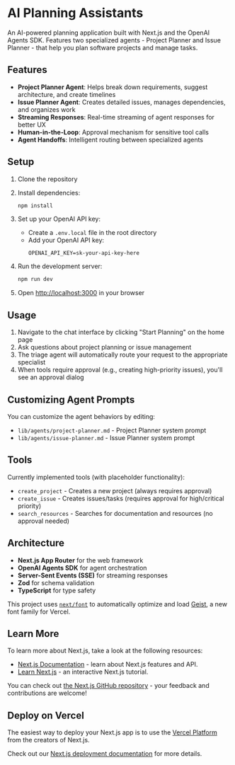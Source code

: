 # AI Planning Assistants

An AI-powered planning application built with Next.js and the OpenAI Agents SDK. Features two specialized agents - Project Planner and Issue Planner - that help you plan software projects and manage tasks.

## Features

- **Project Planner Agent**: Helps break down requirements, suggest architecture, and create timelines
- **Issue Planner Agent**: Creates detailed issues, manages dependencies, and organizes work
- **Streaming Responses**: Real-time streaming of agent responses for better UX
- **Human-in-the-Loop**: Approval mechanism for sensitive tool calls
- **Agent Handoffs**: Intelligent routing between specialized agents

## Setup

1. Clone the repository
2. Install dependencies:
   ```bash
   npm install
   ```

3. Set up your OpenAI API key:
   - Create a `.env.local` file in the root directory
   - Add your OpenAI API key:
     ```
     OPENAI_API_KEY=sk-your-api-key-here
     ```

4. Run the development server:
   ```bash
   npm run dev
   ```

5. Open [http://localhost:3000](http://localhost:3000) in your browser

## Usage

1. Navigate to the chat interface by clicking "Start Planning" on the home page
2. Ask questions about project planning or issue management
3. The triage agent will automatically route your request to the appropriate specialist
4. When tools require approval (e.g., creating high-priority issues), you'll see an approval dialog

## Customizing Agent Prompts

You can customize the agent behaviors by editing:
- `lib/agents/project-planner.md` - Project Planner system prompt
- `lib/agents/issue-planner.md` - Issue Planner system prompt

## Tools

Currently implemented tools (with placeholder functionality):
- `create_project` - Creates a new project (always requires approval)
- `create_issue` - Creates issues/tasks (requires approval for high/critical priority)
- `search_resources` - Searches for documentation and resources (no approval needed)

## Architecture

- **Next.js App Router** for the web framework
- **OpenAI Agents SDK** for agent orchestration
- **Server-Sent Events (SSE)** for streaming responses
- **Zod** for schema validation
- **TypeScript** for type safety

This project uses [`next/font`](https://nextjs.org/docs/app/building-your-application/optimizing/fonts) to automatically optimize and load [Geist](https://vercel.com/font), a new font family for Vercel.

## Learn More

To learn more about Next.js, take a look at the following resources:

- [Next.js Documentation](https://nextjs.org/docs) - learn about Next.js features and API.
- [Learn Next.js](https://nextjs.org/learn) - an interactive Next.js tutorial.

You can check out [the Next.js GitHub repository](https://github.com/vercel/next.js) - your feedback and contributions are welcome!

## Deploy on Vercel

The easiest way to deploy your Next.js app is to use the [Vercel Platform](https://vercel.com/new?utm_medium=default-template&filter=next.js&utm_source=create-next-app&utm_campaign=create-next-app-readme) from the creators of Next.js.

Check out our [Next.js deployment documentation](https://nextjs.org/docs/app/building-your-application/deploying) for more details.
